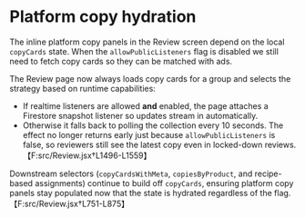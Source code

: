 # Platform copy hydration

The inline platform copy panels in the Review screen depend on the local
`copyCards` state. When the `allowPublicListeners` flag is disabled we still
need to fetch copy cards so they can be matched with ads.

The Review page now always loads copy cards for a group and selects the
strategy based on runtime capabilities:

- If realtime listeners are allowed **and** enabled, the page attaches a
  Firestore snapshot listener so updates stream in automatically.
- Otherwise it falls back to polling the collection every 10 seconds. The
  effect no longer returns early just because `allowPublicListeners` is
  false, so reviewers still see the latest copy even in locked-down reviews.
  【F:src/Review.jsx†L1496-L1559】

Downstream selectors (`copyCardsWithMeta`, `copiesByProduct`, and
recipe-based assignments) continue to build off `copyCards`, ensuring platform
copy panels stay populated now that the state is hydrated regardless of the
flag. 【F:src/Review.jsx†L751-L875】
